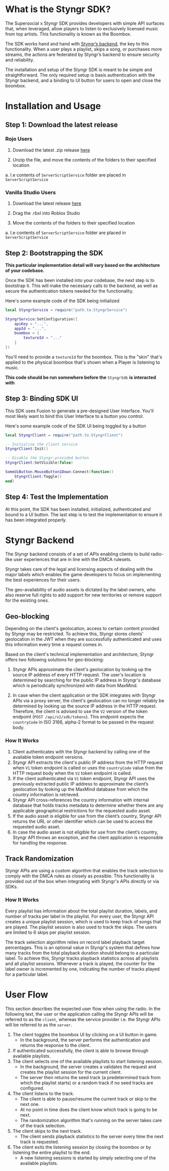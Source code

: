 # What is the Styngr SDK?

The Supersocial x Styngr SDK provides developers with simple API surfaces that, when leveraged, allow players to listen to exclusively licensed music from top artists. This functionality is known as the Boombox.

The SDK works hand and hand with [Styngr’s backend](#styngr-backend), the key to this functionality. When a user plays a playlist, skips a song, or purchases more streams, the actions are federated by Styngr’s backend to ensure security and reliability.

The installation and setup of the Styngr SDK is meant to be simple and straightforward. The only required setup is basis authentication with the Styngr backend, and a binding to UI button for users to open and close the boombox.

# Installation and Usage

## Step 1: Download the latest release

### Rojo Users

1. Download the latest .zip release [here](https://github.com/Supersocial/StyngrSdk/releases/latest)

2. Unzip the file, and move the contents of the folders to their specified location

a. I.e contents of `ServerScriptService` folder are placed in `ServerScriptService`

### Vanilla Studio Users

1. Download the latest release [here](https://github.com/Supersocial/StyngrSdk/releases/latest)

2. Drag the .rbxl into Roblox Studio

3. Move the contents of the folders to their specified location

a. I.e contents of `ServerScriptService` folder are placed in `ServerScriptService`

## Step 2: Bootstrapping the SDK

**This particular implementation detail will vary based on the architecture of your codebase.**

Once the SDK has been installed into your codebase, the next step is to bootstrap it. This will make the necessary calls to the backend, as well as secure the authentication tokens needed for the functionality.

Here's some example code of the SDK being initialized

```lua
local StyngrService = require("path.to.StyngrService")

StyngrService:SetConfiguration({
    apiKey = "...",
    appId = "...",
    boombox = {
        textureId = "..."
    }
})
```

You'll need to provide a `textureId` for the boombox. This is the "skin" that's applied to the physical boombox that's shown when a Player is listening to music.

**This code should be run somewhere before the** `StyngrSdk` **is interacted with**

## Step 3: Binding SDK UI

This SDK uses Fusion to generate a pre-designed User Interface. You'll most likely want to bind this User Interface to a button you control.

Here's some example code of the SDK UI being toggled by a button

```lua
local StyngrClient = require("path.to.StyngrClient")

-- Initialise the client service
StyngrClient:Init()

-- Disable the Styngr-provided button
StyngrClient:SetVisible(false)

SomeUiButton.MouseButton1Down:Connect(function()
    StyngrClient:Toggle()
end)
```

## Step 4: Test the Implementation

At this point, the SDK has been installed, initialized, authenticated and bound to a UI button. The last step is to test the implementation to ensure it has been integrated properly.

# Styngr Backend

The Styngr backend consists of a set of APIs enabling clients to build radio-like user experiences that are in line with the DMCA rulesets.

Styngr takes care of the legal and licensing aspects of dealing with the major labels which enables the game developers to focus on implementing the best experiences for their users.

The geo-availability of audio assets is dictated by the label owners, who also reserve full rights to add support for new territories or remove support for the existing ones.

## Geo-blocking

Depending on the client's geolocation, access to certain content provided by Styngr may be restricted. To achieve this, Styngr stores clients' geolocation in the JWT when they are successfully authenticated and uses this information every time a request comes in.

Based on the client's technical implementation and architecture, Styngr offers two following solutions for geo-blocking:

1. Styngr APIs approximate the client's geolocation by looking up the source IP address of every HTTP request. The user's location is determined by searching for the public IP address in Styngr's database which is periodically synchronized with data from MaxMind.

2. In case when the client application or the SDK integrates with Styngr APIs via a proxy server, the client's geolocation can no longer reliably be determined by looking up the source IP address in the HTTP request. Therefore, the client is advised to use the `V2` version of the token endpoint (`POST /api/v2/sdk/tokens`). This endpoint expects the `countryCode` in ISO 3166, alpha-2 format to be passed in the request body.

### How It Works

1.	Client authenticates with the Styngr backend by calling one of the available token endpoint versions. 
2.	Styngr API extracts the client's public IP address from the HTTP request when `V1` token endpoint is called or uses the `countryCode` value from the HTTP request body when the `V2` token endpoint is called.
3.	If the client authenticated via `V1` token endpoint, Styngr API uses the previously extracted public IP address to approximate the client’s geolocation by looking up the MaxMind database from which the country information is retrieved.
4.	Styngr API cross-references the country information with internal database that holds tracks metadata to determine whether there are any applicable geographical restrictions for the requested audio asset.
5.	If the audio asset is eligible for use from the client’s country, Styngr API returns the URL or other identifier which can be used to access the requested audio asset.
6.	In case the audio asset is not eligible for use from the client’s country, Styngr API throws an exception, and the client application is responsible for handling the response. 


## Track Randomization

Styngr APIs are using a custom algorithm that enables the track selection to comply with the DMCA rules as closely as possible. This functionality is provided out of the box when integrating with Styngr's APIs directly or via SDKs.

### How It Works

Every playlist has information about the total playlist duration, labels, and number of tracks per label in the playlist. For every user, the Styngr API creates a unique playlist session, which is used to keep track of songs that are played. The playlist session is also used to track the skips. The users are limited to 6 skips per playlist session.

The track selection algorithm relies on record label playback target percentages. This is an optional value in Styngr's system that defines how many tracks from the total playback duration should belong to a particular label. To achieve this, Styngr tracks playback statistics across all playlists and all playlist sessions. Whenever a track is played, the counter for the label owner is incremented by one, indicating the number of tracks played for a particular label.

# User Flow

This section describes the expected user flow when using the radio. In the following text, the user or the application calling the Styngr APIs will be referred to as the `client`, whereas the service provider i.e. the Styngr APIs will be referred to as the `server`.

1. The client toggles the boombox UI by clicking on a UI button in game.
	- In the background, the server performs the authentication and returns the response to the client.
2. If authenticated successfully, the client is able to browse through available playlists.
3. The client selects one of the available playlists to start listening session.
	- In the background, the server creates a validates the request and creates the playlist session for the current client.
	- The server then returns the seed track (a predetermined track from which the playlist starts) or a random track if no seed tracks are configured.
4. The client listens to the track.
	- The client is able to pause/resume the current track or skip to the next one.
	- At no point in time does the client know which track is going to be next. 
	- The randomization algorithm that's running on the server takes care of the track selection.
5. The client skips to the next track.
	- The client sends playback statistics to the server every time the next track is requested.
6. The client exits the listening session by closing the boombox or by listening the entire playlist to the end.
	- A new listening sessions is started by simply selecting one of the available playlists.